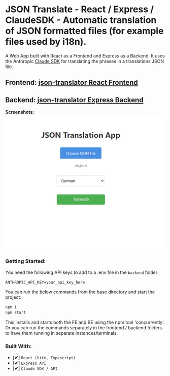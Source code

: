 # JSON Translate - React / Express / ClaudeSDK - Automatic translation of JSON formatted files (for example files used by i18n).
A Web App built with React as a Frontend and Express as a Backend. It uses the Anthropic [Claude SDK](https://docs.anthropic.com/en/api/client-sdks) for translating the phrases in a translations JSON file.

## Frontend: [json-translator React Frontend](https://github.com/ivaaak/json-translator/tree/main/frontend)
## Backend: [json-translator Express Backend](https://github.com/ivaaak/json-translator/tree/main/backend)

**Screenshots:**
<img src="https://raw.githubusercontent.com/ivaaak/json-translator/main/frontend/public/screenshots/1.png"></img>

### Getting Started:
You need the following API keys to add to a .env file in the `backend` folder:
```cmd
ANTHROPIC_API_KEY=your_api_key_here
```

You can run the below commands from the base directory and start the project:
```cmd
npm i
npm start
```
This installs and starts both the FE and BE using the npm tool 'concurrently'. Or you can run the commands separately in the frontend / backend folders to have them running in separate instances/terminals.

### Built With:
-  [**✔**]  `React (Vite, Typescript)`
-  [**✔**]  `Express API`
-  [**✔**]  `Claude SDK / API`

